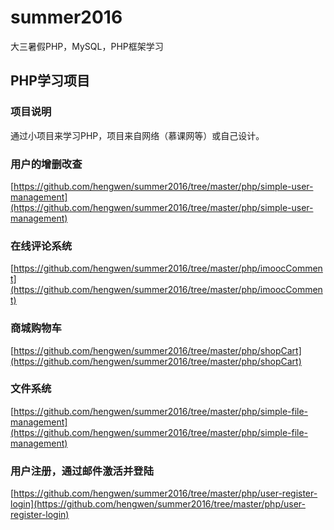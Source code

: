 # summer2016
大三暑假PHP，MySQL，PHP框架学习

## PHP学习项目
### 项目说明
通过小项目来学习PHP，项目来自网络（慕课网等）或自己设计。

### 用户的增删改查
[https://github.com/hengwen/summer2016/tree/master/php/simple-user-management](https://github.com/hengwen/summer2016/tree/master/php/simple-user-management)

### 在线评论系统
[https://github.com/hengwen/summer2016/tree/master/php/imoocComment](https://github.com/hengwen/summer2016/tree/master/php/imoocComment)

### 商城购物车
[https://github.com/hengwen/summer2016/tree/master/php/shopCart](https://github.com/hengwen/summer2016/tree/master/php/shopCart)

### 文件系统
[https://github.com/hengwen/summer2016/tree/master/php/simple-file-management](https://github.com/hengwen/summer2016/tree/master/php/simple-file-management)

### 用户注册，通过邮件激活并登陆
[https://github.com/hengwen/summer2016/tree/master/php/user-register-login](https://github.com/hengwen/summer2016/tree/master/php/user-register-login)